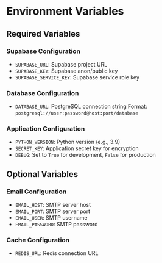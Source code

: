 # Environment Variables

## Required Variables

### Supabase Configuration
- `SUPABASE_URL`: Supabase project URL
- `SUPABASE_KEY`: Supabase anon/public key
- `SUPABASE_SERVICE_KEY`: Supabase service role key

### Database Configuration
- `DATABASE_URL`: PostgreSQL connection string
  Format: `postgresql://user:password@host:port/database`

### Application Configuration
- `PYTHON_VERSION`: Python version (e.g., 3.9)
- `SECRET_KEY`: Application secret key for encryption
- `DEBUG`: Set to `True` for development, `False` for production

## Optional Variables

### Email Configuration
- `EMAIL_HOST`: SMTP server host
- `EMAIL_PORT`: SMTP server port
- `EMAIL_USER`: SMTP username
- `EMAIL_PASSWORD`: SMTP password

### Cache Configuration
- `REDIS_URL`: Redis connection URL
